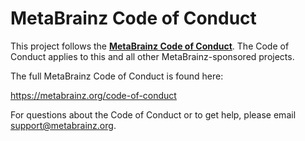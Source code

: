 MetaBrainz Code of Conduct
===========================

This project follows the **[MetaBrainz Code of
Conduct](https://metabrainz.org/code-of-conduct "Code of Conduct -
MetaBrainz Foundation")**. The Code of Conduct applies to this and all other
MetaBrainz-sponsored projects.

The full MetaBrainz Code of Conduct is found here:

<https://metabrainz.org/code-of-conduct>

For questions about the Code of Conduct or to get help, please email
<support@metabrainz.org>.
